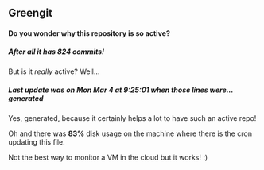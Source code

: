 ## Greengit

#### Do you wonder why this repository is so active?

##### After all it has 824 commits!

But is it *really* active? Well...

##### Last update was on Mon Mar 4 at 9:25:01 when those lines were... generated

Yes, generated, because it certainly helps a lot to have such an active repo!

Oh and there was **83%** disk usage on the machine
where there is the cron updating this file.

Not the best way to monitor a VM in the cloud but it works! :)
